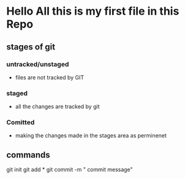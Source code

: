 # Hello All this is my first file in this Repo

## stages of git

### untracked/unstaged
  - files are not tracked by GIT

### staged
  - all the changes are tracked by git

### Comitted
  - making the changes made in the stages area as perminenet

## commands
 
  git init
  git add *
  git commit -m " commit message"
